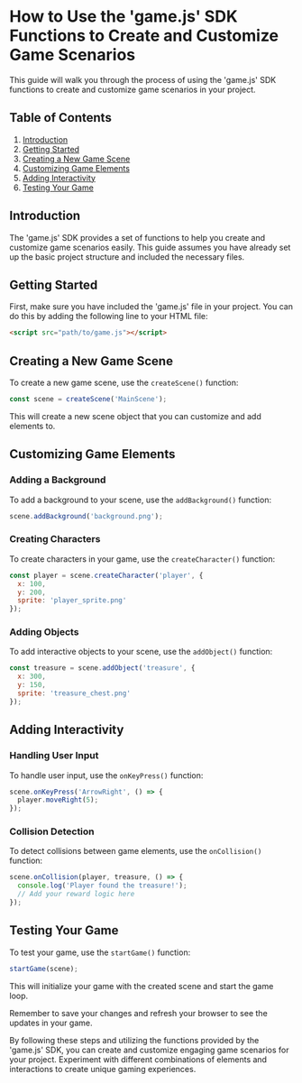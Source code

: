 # How to Use the 'game.js' SDK Functions to Create and Customize Game Scenarios

This guide will walk you through the process of using the 'game.js' SDK functions to create and customize game scenarios in your project.

## Table of Contents

1. [Introduction](#introduction)
2. [Getting Started](#getting-started)
3. [Creating a New Game Scene](#creating-a-new-game-scene)
4. [Customizing Game Elements](#customizing-game-elements)
5. [Adding Interactivity](#adding-interactivity)
6. [Testing Your Game](#testing-your-game)

## Introduction

The 'game.js' SDK provides a set of functions to help you create and customize game scenarios easily. This guide assumes you have already set up the basic project structure and included the necessary files.

## Getting Started

First, make sure you have included the 'game.js' file in your project. You can do this by adding the following line to your HTML file:

```html
<script src="path/to/game.js"></script>
```

## Creating a New Game Scene

To create a new game scene, use the `createScene()` function:

```javascript
const scene = createScene('MainScene');
```

This will create a new scene object that you can customize and add elements to.

## Customizing Game Elements

### Adding a Background

To add a background to your scene, use the `addBackground()` function:

```javascript
scene.addBackground('background.png');
```

### Creating Characters

To create characters in your game, use the `createCharacter()` function:

```javascript
const player = scene.createCharacter('player', {
  x: 100,
  y: 200,
  sprite: 'player_sprite.png'
});
```

### Adding Objects

To add interactive objects to your scene, use the `addObject()` function:

```javascript
const treasure = scene.addObject('treasure', {
  x: 300,
  y: 150,
  sprite: 'treasure_chest.png'
});
```

## Adding Interactivity

### Handling User Input

To handle user input, use the `onKeyPress()` function:

```javascript
scene.onKeyPress('ArrowRight', () => {
  player.moveRight(5);
});
```

### Collision Detection

To detect collisions between game elements, use the `onCollision()` function:

```javascript
scene.onCollision(player, treasure, () => {
  console.log('Player found the treasure!');
  // Add your reward logic here
});
```

## Testing Your Game

To test your game, use the `startGame()` function:

```javascript
startGame(scene);
```

This will initialize your game with the created scene and start the game loop.

Remember to save your changes and refresh your browser to see the updates in your game.

By following these steps and utilizing the functions provided by the 'game.js' SDK, you can create and customize engaging game scenarios for your project. Experiment with different combinations of elements and interactions to create unique gaming experiences.